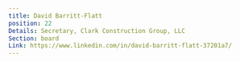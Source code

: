 ```yaml
---
title: David Barritt-Flatt
position: 22
Details: Secretary, Clark Construction Group, LLC
Section: board
Link: https://www.linkedin.com/in/david-barritt-flatt-37201a7/
---
```



